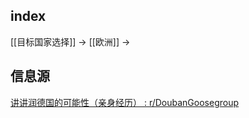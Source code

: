 ## index

[[目标国家选择]] -> [[欧洲]] ->


## 信息源

[讲讲润德国的可能性（亲身经历） : r/DoubanGoosegroup](https://www.reddit.com/r/DoubanGoosegroup/comments/u594we/%E8%AE%B2%E8%AE%B2%E6%B6%A6%E5%BE%B7%E5%9B%BD%E7%9A%84%E5%8F%AF%E8%83%BD%E6%80%A7%E4%BA%B2%E8%BA%AB%E7%BB%8F%E5%8E%86/)